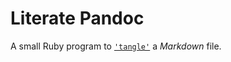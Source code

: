 Literate Pandoc
===============

A small Ruby program to
[`'tangle'`](<http://www.literateprogramming.com/cweb_download.html>)
a *Markdown* file.


